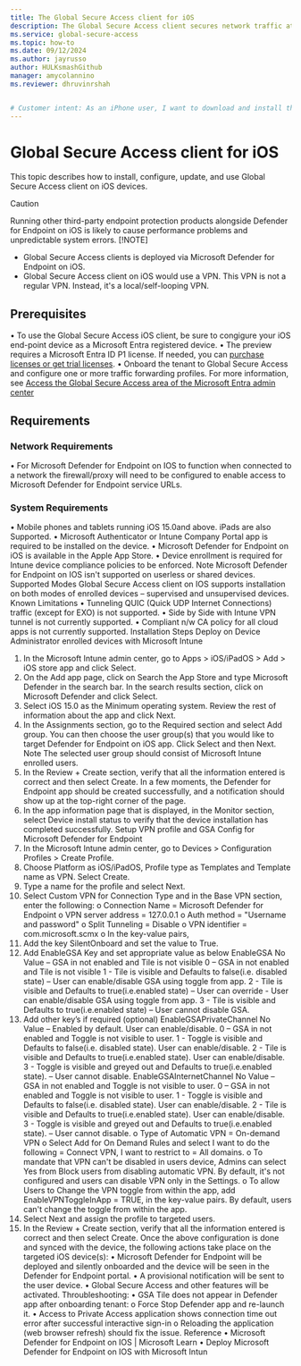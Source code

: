 ```yaml
---
title: The Global Secure Access client for iOS
description: The Global Secure Access client secures network traffic at the end-user device. This article describes how to download and install the iOS client app.
ms.service: global-secure-access
ms.topic: how-to
ms.date: 09/12/2024
ms.author: jayrusso
author: HULKsmashGithub
manager: amycolannino
ms.reviewer: dhruvinrshah


# Customer intent: As an iPhone user, I want to download and install the Global Secure Access client.
---
```

# Global Secure Access client for iOS

This topic describes how to install, configure, update, and use Global Secure Access client on iOS 
devices.

> [!CAUTION]
> Running other third-party endpoint protection products alongside Defender for Endpoint on iOS is likely to cause performance problems and unpredictable system errors.
> [!NOTE]
> - Global Secure Access clients is deployed via Microsoft Defender for Endpoint on iOS.
> - Global Secure Access client on iOS would use a VPN. This VPN is not a regular VPN. Instead, it's a local/self-looping VPN.

## Prerequisites
• To use the Global Secure Access iOS client, be sure to congigure your iOS end-point device as a Microsoft Entra registered device.
• The preview requires a Microsoft Entra ID P1 license. If needed, you can [purchase licenses or get trial licenses](https://aka.ms/azureadlicense).
• Onboard the tenant to Global Secure Access and configure one or more traffic forwarding profiles. For more information, see [Access the Global Secure Access area of the Microsoft Entra admin center](quickstart-access-admin-center.md)

## Requirements
### Network Requirements
• For Microsoft Defender for Endpoint on IOS to function when connected to a network the 
firewall/proxy will need to be configured to enable access to Microsoft Defender for 
Endpoint service URLs.
### System Requirements
• Mobile phones and tablets running iOS 15.0and above. iPads are also Supported.
• Microsoft Authenticator or Intune Company Portal app is required to be installed on the 
device.
• Microsoft Defender for Endpoint on iOS is available in the Apple App Store.
• Device enrollment is required for Intune device compliance policies to be enforced.
Note
Microsoft Defender for Endpoint on IOS isn't supported on userless or shared 
devices.
Supported Modes
Global Secure Access client on IOS supports installation on both modes of enrolled devices –
supervised and unsupervised devices.
Known Limitations
• Tunneling QUIC (Quick UDP Internet Connections) traffic (except for EXO) is not 
supported.
• Side by Side with Intune VPN tunnel is not currently supported.
• Compliant n/w CA policy for all cloud apps is not currently supported.
Installation Steps
Deploy on Device Administrator enrolled devices with Microsoft Intune
1. In the Microsoft Intune admin center, go to Apps > iOS/iPadOS > Add > iOS store app and 
click Select.
2. On the Add app page, click on Search the App Store and type Microsoft Defender in the 
search bar. In the search results section, click on Microsoft Defender and click Select.
3. Select iOS 15.0 as the Minimum operating system. Review the rest of information about the 
app and click Next.
4. In the Assignments section, go to the Required section and select Add group. You can 
then choose the user group(s) that you would like to target Defender for Endpoint on iOS 
app. Click Select and then Next.
Note
The selected user group should consist of Microsoft Intune enrolled users.
5. In the Review + Create section, verify that all the information entered is correct and then 
select Create. In a few moments, the Defender for Endpoint app should be created 
successfully, and a notification should show up at the top-right corner of the page.
6. In the app information page that is displayed, in the Monitor section, select Device install 
status to verify that the device installation has completed successfully.
Setup VPN profile and GSA Config for Microsoft Defender for Endpoint
1. In the Microsoft Intune admin center, go to Devices > Configuration Profiles > Create 
Profile.
2. Choose Platform as iOS/iPadOS, Profile type as Templates and Template name as VPN. 
Select Create.
3. Type a name for the profile and select Next.
4. Select Custom VPN for Connection Type and in the Base VPN section, enter the following:
o Connection Name = Microsoft Defender for Endpoint
o VPN server address = 127.0.0.1
o Auth method = "Username and password"
o Split Tunneling = Disable
o VPN identifier = com.microsoft.scmx
o In the key-value pairs, 
1. Add the key SilentOnboard and set the value to True.
2. Add EnableGSA Key and set appropriate value as below
EnableGSA No Value – GSA in not enabled and 
Tile is not visible
0 – GSA in not enabled and Tile is 
not visible
1 - Tile is visible and Defaults to 
false(i.e. disabled state) – User can 
enable/disable GSA using toggle 
from app.
2 - Tile is visible and Defaults to 
true(i.e.enabled state) – User can 
override - User can enable/disable 
GSA using toggle from app.
3 - Tile is visible and Defaults to 
true(i.e.enabled state) – User 
cannot disable GSA.
3. Add other key’s if required (optional)
EnableGSAPrivateChannel No Value – Enabled by default. User 
can enable/disable.
0 – GSA in not enabled and Toggle is 
not visible to user.
1 - Toggle is visible and Defaults to 
false(i.e. disabled state). User can 
enable/disable.
2 - Tile is visible and Defaults to 
true(i.e.enabled state). User can 
enable/disable.
3 - Toggle is visible and greyed out 
and Defaults to true(i.e.enabled 
state). – User cannot disable.
EnableGSAInternetChannel No Value – GSA in not enabled and 
Toggle is not visible to user.
0 – GSA in not enabled and Toggle is 
not visible to user.
1 - Toggle is visible and Defaults to 
false(i.e. disabled state). User can 
enable/disable.
2 - Tile is visible and Defaults to 
true(i.e.enabled state). User can 
enable/disable.
3 - Toggle is visible and greyed out 
and Defaults to true(i.e.enabled 
state). – User cannot disable.
o Type of Automatic VPN = On-demand VPN
o Select Add for On Demand Rules and select I want to do the following = Connect 
VPN, I want to restrict to = All domains.
o To mandate that VPN can't be disabled in users device, Admins can select Yes from 
Block users from disabling automatic VPN. By default, it's not configured and 
users can disable VPN only in the Settings.
o To allow Users to Change the VPN toggle from within the app, add 
EnableVPNToggleInApp = TRUE, in the key-value pairs. By default, users can't 
change the toggle from within the app.
5. Select Next and assign the profile to targeted users.
6. In the Review + Create section, verify that all the information entered is correct and then 
select Create.
Once the above configuration is done and synced with the device, the following actions take place 
on the targeted iOS device(s):
• Microsoft Defender for Endpoint will be deployed and silently onboarded and the device will 
be seen in the Defender for Endpoint portal.
• A provisional notification will be sent to the user device.
• Global Secure Access and other features will be activated.
Throubleshooting:
• GSA Tile does not appear in Defender app after onboarding tenant:
o Force Stop Defender app and re-launch it.
• Access to Private Access application shows connection time out error after successful
interactive sign-in
o Reloading the application (web browser refresh) should fix the issue.
Reference
• Microsoft Defender for Endpoint on IOS | Microsoft Learn
• Deploy Microsoft Defender for Endpoint on IOS with Microsoft Intun